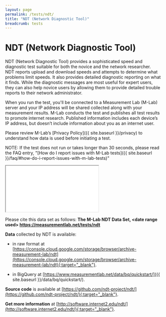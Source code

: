 ```yaml
---
layout: page
permalink: /tests/ndt/
title: "NDT (Network Diagnostic Tool)"
breadcrumb: tests
---
```


# NDT (Network Diagnostic Tool)

NDT (Network Diagnostic Tool) provides a sophisticated speed and diagnostic test suitable for both the novice and the network researcher. NDT reports upload and download speeds and attempts to determine what problems limit speeds. It also provides detailed diagnostic reporting on what it finds. While the diagnostic messages are most useful for expert users, they can also help novice users by allowing them to provide detailed trouble reports to their network administrator.

When you run the test, you'll be connected to a Measurement Lab (M-Lab) server and your IP address will be shared collected along with your measurement results. M-Lab conducts the test and publishes all test results to promote internet research. Published information includes each device’s IP address, but doesn’t include information about you as an internet user.

Please review M-Lab’s [Privacy Policy]({{ site.baseurl }}/privacy) to understand how data is used before initiating a test.

NOTE: If the test does not run or takes longer than 30 seconds, please read the FAQ entry, "[How do I report issues with M-Lab tests]({{ site.baseurl }}/faq/#how-do-i-report-issues-with-m-lab-tests)"

<div class="embed-responsive embed-responsive-4by3 ndt-iframe"><iframe src="{{ site.baseurl }}/p/ndt-ws.html" align="middle" class="embed-responsive-item"></iframe></div>

Please cite this data set as follows: **The M-Lab NDT Data Set, &lt;date range used&gt; https://measurementlab.net/tests/ndt**

**Data** collected by NDT is available:

* in raw format at [https://console.cloud.google.com/storage/browser/archive-measurement-lab/ndt](https://console.cloud.google.com/storage/browser/archive-measurement-lab/ndt){:target="_blank"}.

* in BigQuery at [https://www.measurementlab.net/data/bq/quickstart/]({{ site.baseurl }}/data/bq/quickstart/).

**Source code** is available at [https://github.com/ndt-project/ndt/](https://github.com/ndt-project/ndt/){:target="_blank"}.

**Get more information** at [http://software.internet2.edu/ndt/](http://software.internet2.edu/ndt/){:target="_blank"}.